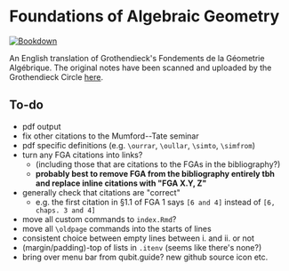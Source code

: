 # Foundations of Algebraic Geometry

[![Bookdown](https://github.com/thosgood/fga/actions/workflows/main.yml/badge.svg)](https://github.com/thosgood/fga/actions/workflows/main.yml)

An English translation of Grothendieck's Fondements de la Géometrie Algébrique.
The original notes have been scanned and uploaded by the Grothendieck Circle [here](https://webusers.imj-prg.fr/~leila.schneps/grothendieckcircle/FGA.pdf).

## To-do

- pdf output
- fix other citations to the Mumford--Tate seminar
- pdf specific definitions (e.g. `\ourrar`, `\oullar`, `\simto`, `\simfrom`)
- turn any FGA citations into links?
    + (including those that are citations to the FGAs in the bibliography?)
    + **probably best to remove FGA from the bibliography entirely tbh and replace inline citations with "FGA X.Y, Z"**
- generally check that citations are "correct"
    + e.g. the first citation in §1.1 of FGA 1 says `[6 and 4]` instead of `[6, chaps. 3 and 4]`
- move all custom commands to `index.Rmd`?
- move all `\oldpage` commands into the starts of lines
- consistent choice between empty lines between i. and ii. or not
- (margin/padding)-top of lists in `.itenv` (seems like there's none?)
- bring over menu bar from qubit.guide? new github source icon etc.
